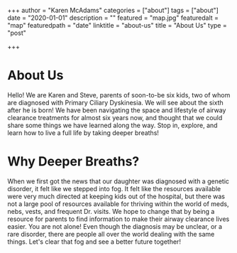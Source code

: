 +++
author = "Karen McAdams"
categories = ["about"]
tags = ["about"]
date = "2020-01-01"
description = ""
featured = "map.jpg"
featuredalt = "map"
featuredpath = "date"
linktitle = "about-us"
title = "About Us"
type = "post"

+++



# About Us

Hello! We are Karen and Steve, parents of soon-to-be six kids, two of whom are diagnosed with Primary Ciliary Dyskinesia. We will see about the sixth after he is born! We have been navigating the space and lifestyle of airway clearance treatments for almost six years now, and thought that we could share some things we have learned along the way. Stop in, explore, and learn how to live a full life by taking deeper breaths!

# Why Deeper Breaths?

When we first got the news that our daughter was diagnosed with a genetic disorder, it felt like we stepped into fog. It felt like the resources available were very much directed at keeping kids out of the hospital, but there was not a large pool of resources available for thriving within the world of meds, nebs, vests, and frequent Dr. visits. We hope to change that by being a resource for parents to find information to make their airway clearance lives easier. You are not alone! Even though the diagnosis may be unclear, or a rare disorder, there are people all over the world dealing with the same things. Let's clear that fog and see a better future together!